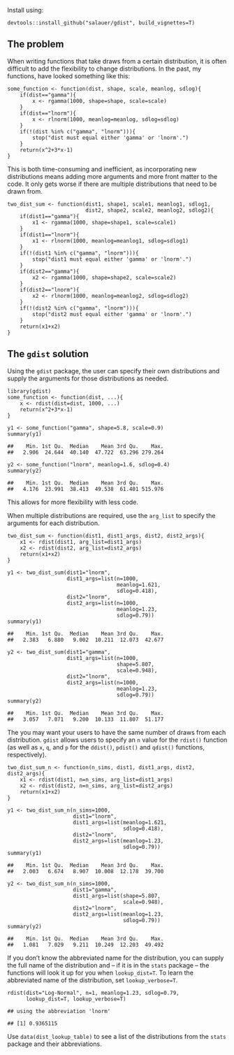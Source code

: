 Install using:

    devtools::install_github("salauer/gdist", build_vignettes=T)

The problem
-----------

When writing functions that take draws from a certain distribution, it
is often difficult to add the flexibility to change distributions. In
the past, my functions, have looked something like this:

    some_function <- function(dist, shape, scale, meanlog, sdlog){
        if(dist=="gamma"){
            x <- rgamma(1000, shape=shape, scale=scale)
        }
        if(dist=="lnorm"){
            x <- rlnorm(1000, meanlog=meanlog, sdlog=sdlog)
        }
        if(!(dist %in% c("gamma", "lnorm"))){
            stop("dist must equal either 'gamma' or 'lnorm'.")
        }
        return(x^2+3*x-1)
    }

This is both time-consuming and inefficient, as incorporating new
distributions means adding more arguments and more front matter to the
code. It only gets worse if there are multiple distributions that need
to be drawn from.

    two_dist_sum <- function(dist1, shape1, scale1, meanlog1, sdlog1,
                             dist2, shape2, scale2, meanlog2, sdlog2){
        if(dist1=="gamma"){
            x1 <- rgamma(1000, shape=shape1, scale=scale1)
        }
        if(dist1=="lnorm"){
            x1 <- rlnorm(1000, meanlog=meanlog1, sdlog=sdlog1)
        }
        if(!(dist1 %in% c("gamma", "lnorm"))){
            stop("dist1 must equal either 'gamma' or 'lnorm'.")
        }
        if(dist2=="gamma"){
            x2 <- rgamma(1000, shape=shape2, scale=scale2)
        }
        if(dist2=="lnorm"){
            x2 <- rlnorm(1000, meanlog=meanlog2, sdlog=sdlog2)
        }
        if(!(dist2 %in% c("gamma", "lnorm"))){
            stop("dist2 must equal either 'gamma' or 'lnorm'.")
        }
        return(x1+x2)
    }

The `gdist` solution
--------------------

Using the `gdist` package, the user can specify their own distributions
and supply the arguments for those distributions as needed.

    library(gdist)
    some_function <- function(dist, ...){
        x <- rdist(dist=dist, 1000, ...)
        return(x^2+3*x-1)
    }

    y1 <- some_function("gamma", shape=5.8, scale=0.9)
    summary(y1)

    ##    Min. 1st Qu.  Median    Mean 3rd Qu.    Max. 
    ##   2.906  24.644  40.140  47.722  63.296 279.264

    y2 <- some_function("lnorm", meanlog=1.6, sdlog=0.4)
    summary(y2)

    ##    Min. 1st Qu.  Median    Mean 3rd Qu.    Max. 
    ##   4.176  23.991  38.413  49.538  61.401 515.976

This allows for more flexibility with less code.

When multiple distributions are required, use the `arg_list` to specify
the arguments for each distribution.

    two_dist_sum <- function(dist1, dist1_args, dist2, dist2_args){
        x1 <- rdist(dist1, arg_list=dist1_args)
        x2 <- rdist(dist2, arg_list=dist2_args)
        return(x1+x2)
    }

    y1 <- two_dist_sum(dist1="lnorm",
                       dist1_args=list(n=1000,
                                       meanlog=1.621,
                                       sdlog=0.418),
                       dist2="lnorm",
                       dist2_args=list(n=1000,
                                       meanlog=1.23,
                                       sdlog=0.79))
    summary(y1)

    ##    Min. 1st Qu.  Median    Mean 3rd Qu.    Max. 
    ##   2.383   6.880   9.002  10.211  12.073  42.677

    y2 <- two_dist_sum(dist1="gamma",
                       dist1_args=list(n=1000,
                                       shape=5.807,
                                       scale=0.948),
                       dist2="lnorm",
                       dist2_args=list(n=1000,
                                       meanlog=1.23,
                                       sdlog=0.79))
    summary(y2)

    ##    Min. 1st Qu.  Median    Mean 3rd Qu.    Max. 
    ##   3.057   7.071   9.200  10.133  11.807  51.177

The you may want your users to have the same number of draws from each
distribution. `gdist` allows users to specify an `n` value for the
`rdist()` function (as well as `x`, `q`, and `p` for the `ddist()`,
`pdist()` and `qdist()` functions, respectively).

    two_dist_sum_n <- function(n_sims, dist1, dist1_args, dist2, dist2_args){
        x1 <- rdist(dist1, n=n_sims, arg_list=dist1_args)
        x2 <- rdist(dist2, n=n_sims, arg_list=dist2_args)
        return(x1+x2)
    }

    y1 <- two_dist_sum_n(n_sims=1000,
                         dist1="lnorm",
                         dist1_args=list(meanlog=1.621,
                                         sdlog=0.418),
                         dist2="lnorm",
                         dist2_args=list(meanlog=1.23,
                                         sdlog=0.79))
    summary(y1)

    ##    Min. 1st Qu.  Median    Mean 3rd Qu.    Max. 
    ##   2.003   6.674   8.907  10.008  12.178  39.700

    y2 <- two_dist_sum_n(n_sims=1000,
                         dist1="gamma",
                         dist1_args=list(shape=5.807,
                                         scale=0.948),
                         dist2="lnorm",
                         dist2_args=list(meanlog=1.23,
                                         sdlog=0.79))
    summary(y2)

    ##    Min. 1st Qu.  Median    Mean 3rd Qu.    Max. 
    ##   1.081   7.029   9.211  10.249  12.203  49.492

If you don’t know the abbreviated name for the distribution, you can
supply the full name of the distribution and – if it is in the `stats`
package – the functions will look it up for you when `lookup_dist=T`. To
learn the abbreviated name of the distribution, set `lookup_verbose=T`.

    rdist(dist="Log-Normal", n=1, meanlog=1.23, sdlog=0.79,
          lookup_dist=T, lookup_verbose=T)

    ## using the abbreviation 'lnorm'

    ## [1] 0.9365115

Use `data(dist_lookup_table)` to see a list of the distributions from
the `stats` package and their abbreviations.
